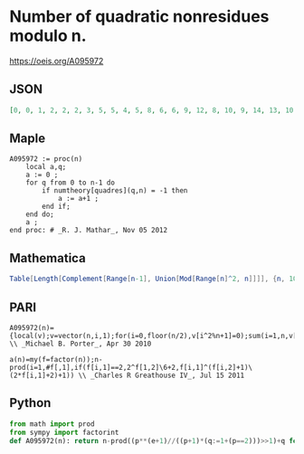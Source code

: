 # Number of quadratic nonresidues modulo n\.
https://oeis.org/A095972
## JSON
```JSON
[0, 0, 1, 2, 2, 2, 3, 5, 5, 4, 5, 8, 6, 6, 9, 12, 8, 10, 9, 14, 13, 10, 11, 18, 14, 12, 16, 20, 14, 18, 15, 25, 21, 16, 23, 28, 18, 18, 25, 31, 20, 26, 21, 32, 33, 22, 23, 40, 27, 28, 33, 38, 26, 32, 37, 44, 37, 28, 29, 48, 30, 30, 47, 52, 44, 42, 33, 50, 45, 46, 35, 60, 36, 36, 53]
```
## Maple
```Maple
A095972 := proc(n)
    local a,q;
    a := 0 ;
    for q from 0 to n-1 do
        if numtheory[quadres](q,n) = -1 then
            a := a+1 ;
        end if;
    end do;
    a ;
end proc: # _R. J. Mathar_, Nov 05 2012
```
## Mathematica
```Mathematica
Table[Length[Complement[Range[n-1], Union[Mod[Range[n]^2, n]]]], {n, 100}] (* _T. D. Noe_, Nov 06 2012 *)
```
## PARI
```PARI
A095972(n)={local(v);v=vector(n,i,1);for(i=0,floor(n/2),v[i^2%n+1]=0);sum(i=1,n,v[i])} \\ _Michael B. Porter_, Apr 30 2010
```
```PARI
a(n)=my(f=factor(n));n-prod(i=1,#f[,1],if(f[i,1]==2,2^f[1,2]\6+2,f[i,1]^(f[i,2]+1)\(2*f[i,1]+2)+1)) \\ _Charles R Greathouse IV_, Jul 15 2011
```
## Python
```Python
from math import prod
from sympy import factorint
def A095972(n): return n-prod((p**(e+1)//((p+1)*(q:=1+(p==2)))>>1)+q for p, e in factorint(n).items()) # _Chai Wah Wu_, Oct 07 2024
```
